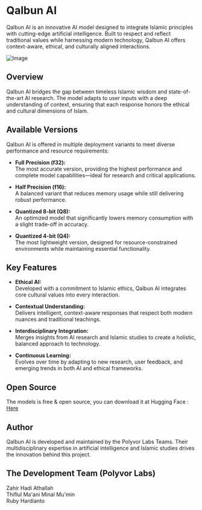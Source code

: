# Qalbun AI

Qalbun AI is an innovative AI model designed to integrate Islamic principles with cutting-edge artificial intelligence. Built to respect and reflect traditional values while harnessing modern technology, Qalbun AI offers context-aware, ethical, and culturally aligned interactions.

![Image](https://i.ibb.co.com/qM0VphWw/Qalbun-Ai-4x.png)

## Overview

Qalbun AI bridges the gap between timeless Islamic wisdom and state-of-the-art AI research. The model adapts to user inputs with a deep understanding of context, ensuring that each response honors the ethical and cultural dimensions of Islam.

## Available Versions

Qalbun AI is offered in multiple deployment variants to meet diverse performance and resource requirements:

- **Full Precision (f32):**  
  The most accurate version, providing the highest performance and complete model capabilities—ideal for research and critical applications.

- **Half Precision (f16):**  
  A balanced variant that reduces memory usage while still delivering robust performance.

- **Quantized 8-bit (Q8):**  
  An optimized model that significantly lowers memory consumption with a slight trade-off in accuracy.

- **Quantized 4-bit (Q4):**  
  The most lightweight version, designed for resource-constrained environments while maintaining essential functionality.

## Key Features

- **Ethical AI:**  
  Developed with a commitment to Islamic ethics, Qalbun AI integrates core cultural values into every interaction.

- **Contextual Understanding:**  
  Delivers intelligent, context-aware responses that respect both modern nuances and traditional teachings.

- **Interdisciplinary Integration:**  
  Merges insights from AI research and Islamic studies to create a holistic, balanced approach to technology.

- **Continuous Learning:**  
  Evolves over time by adapting to new research, user feedback, and emerging trends in both AI and ethical frameworks.

## Open Source

The models is free & open source, you can download it at Hugging Face : [Here](https://huggingface.co/Qalbun-AI/QalbunLLM-V1)

## Author

Qalbun AI is developed and maintained by the Polyvor Labs Teams. Their multidisciplinary expertise in artificial intelligence and Islamic studies drives the innovation behind this project.

## The Development Team (Polyvor Labs)

Zahir Hadi Athallah<br>
Thiflul Ma'ani Minal Mu'min<br>
Ruby Hardianto
